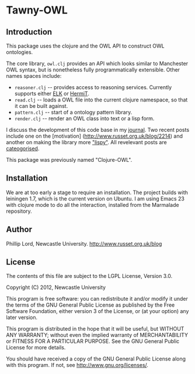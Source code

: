 Tawny-OWL
===========

## Introduction

This package uses the clojure and the OWL API to construct OWL ontologies. 

The core library, `owl.clj` provides an API which looks similar to Manchester
OWL syntax, but is nonetheless fully programmatically extensible. Other names
spaces include: 

* `reasoner.clj` -- provides access to reasoning services. Currently supports
  either [ELK](http://code.google.com/p/elk-reasoner/) or
  [HermiT](http://hermit-reasoner.com/).
* `read.clj` -- loads a OWL file into the current clojure namespace, so that
  it can be built against. 
* `pattern.clj` -- start of a ontology pattern library. 
* `render.clj` -- render an OWL class into text or a lisp form. 



I discuss the development of this code base in my
[journal](http://www.russet.org.uk/blog). Two recent posts include one on the
[motivation] (http://www.russet.org.uk/blog/2214) and another on making the
library more ["lispy"](http://www.russet.org.uk/blog/2254). All revelevant
posts are
[cateogorised](http://www.russet.org.uk/blog/category/all/professional/tech/tawny-owl).

This package was previously named "Clojure-OWL".

## Installation

We are at too early a stage to require an installation. The project builds
with leiningen 1.7, which is the current version on Ubuntu. I am using Emacs
23 with clojure mode to do all the interaction, installed from the Marmalade
repository. 

## Author

Phillip Lord, Newcastle University. 
http://www.russet.org.uk/blog


## License

The contents of this file are subject to the LGPL License, Version 3.0.

Copyright (C) 2012, Newcastle University

This program is free software: you can redistribute it and/or modify
it under the terms of the GNU General Public License as published by
the Free Software Foundation, either version 3 of the License, or
(at your option) any later version.

This program is distributed in the hope that it will be useful,
but WITHOUT ANY WARRANTY; without even the implied warranty of
MERCHANTABILITY or FITNESS FOR A PARTICULAR PURPOSE.  See the
GNU General Public License for more details.

You should have received a copy of the GNU General Public License
along with this program.  If not, see http://www.gnu.org/licenses/.


